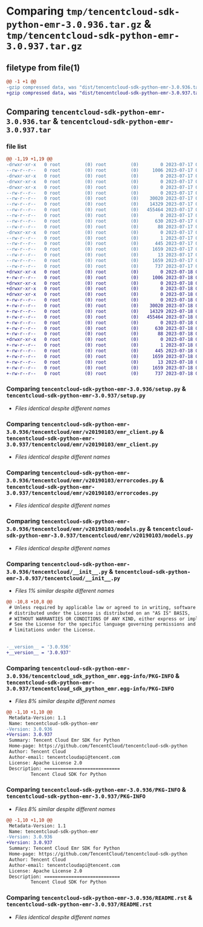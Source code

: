# Comparing `tmp/tencentcloud-sdk-python-emr-3.0.936.tar.gz` & `tmp/tencentcloud-sdk-python-emr-3.0.937.tar.gz`

## filetype from file(1)

```diff
@@ -1 +1 @@
-gzip compressed data, was "dist/tencentcloud-sdk-python-emr-3.0.936.tar", last modified: Mon Jul 17 00:24:37 2023, max compression
+gzip compressed data, was "dist/tencentcloud-sdk-python-emr-3.0.937.tar", last modified: Tue Jul 18 00:23:37 2023, max compression
```

## Comparing `tencentcloud-sdk-python-emr-3.0.936.tar` & `tencentcloud-sdk-python-emr-3.0.937.tar`

### file list

```diff
@@ -1,19 +1,19 @@
-drwxr-xr-x   0 root         (0) root         (0)        0 2023-07-17 00:24:37.000000 tencentcloud-sdk-python-emr-3.0.936/
--rw-r--r--   0 root         (0) root         (0)     1006 2023-07-17 00:24:37.000000 tencentcloud-sdk-python-emr-3.0.936/setup.py
-drwxr-xr-x   0 root         (0) root         (0)        0 2023-07-17 00:24:37.000000 tencentcloud-sdk-python-emr-3.0.936/tencentcloud/
-drwxr-xr-x   0 root         (0) root         (0)        0 2023-07-17 00:24:37.000000 tencentcloud-sdk-python-emr-3.0.936/tencentcloud/emr/
-drwxr-xr-x   0 root         (0) root         (0)        0 2023-07-17 00:24:37.000000 tencentcloud-sdk-python-emr-3.0.936/tencentcloud/emr/v20190103/
--rw-r--r--   0 root         (0) root         (0)        0 2023-07-17 00:24:37.000000 tencentcloud-sdk-python-emr-3.0.936/tencentcloud/emr/v20190103/__init__.py
--rw-r--r--   0 root         (0) root         (0)    30020 2023-07-17 00:24:37.000000 tencentcloud-sdk-python-emr-3.0.936/tencentcloud/emr/v20190103/emr_client.py
--rw-r--r--   0 root         (0) root         (0)    14329 2023-07-17 00:24:37.000000 tencentcloud-sdk-python-emr-3.0.936/tencentcloud/emr/v20190103/errorcodes.py
--rw-r--r--   0 root         (0) root         (0)   455464 2023-07-17 00:24:37.000000 tencentcloud-sdk-python-emr-3.0.936/tencentcloud/emr/v20190103/models.py
--rw-r--r--   0 root         (0) root         (0)        0 2023-07-17 00:24:37.000000 tencentcloud-sdk-python-emr-3.0.936/tencentcloud/emr/__init__.py
--rw-r--r--   0 root         (0) root         (0)      630 2023-07-17 00:24:37.000000 tencentcloud-sdk-python-emr-3.0.936/tencentcloud/__init__.py
--rw-r--r--   0 root         (0) root         (0)       88 2023-07-17 00:24:37.000000 tencentcloud-sdk-python-emr-3.0.936/setup.cfg
-drwxr-xr-x   0 root         (0) root         (0)        0 2023-07-17 00:24:37.000000 tencentcloud-sdk-python-emr-3.0.936/tencentcloud_sdk_python_emr.egg-info/
--rw-r--r--   0 root         (0) root         (0)        1 2023-07-17 00:24:37.000000 tencentcloud-sdk-python-emr-3.0.936/tencentcloud_sdk_python_emr.egg-info/dependency_links.txt
--rw-r--r--   0 root         (0) root         (0)      445 2023-07-17 00:24:37.000000 tencentcloud-sdk-python-emr-3.0.936/tencentcloud_sdk_python_emr.egg-info/SOURCES.txt
--rw-r--r--   0 root         (0) root         (0)     1659 2023-07-17 00:24:37.000000 tencentcloud-sdk-python-emr-3.0.936/tencentcloud_sdk_python_emr.egg-info/PKG-INFO
--rw-r--r--   0 root         (0) root         (0)       13 2023-07-17 00:24:37.000000 tencentcloud-sdk-python-emr-3.0.936/tencentcloud_sdk_python_emr.egg-info/top_level.txt
--rw-r--r--   0 root         (0) root         (0)     1659 2023-07-17 00:24:37.000000 tencentcloud-sdk-python-emr-3.0.936/PKG-INFO
--rw-r--r--   0 root         (0) root         (0)      737 2023-07-17 00:24:37.000000 tencentcloud-sdk-python-emr-3.0.936/README.rst
+drwxr-xr-x   0 root         (0) root         (0)        0 2023-07-18 00:23:37.000000 tencentcloud-sdk-python-emr-3.0.937/
+-rw-r--r--   0 root         (0) root         (0)     1006 2023-07-18 00:23:37.000000 tencentcloud-sdk-python-emr-3.0.937/setup.py
+drwxr-xr-x   0 root         (0) root         (0)        0 2023-07-18 00:23:37.000000 tencentcloud-sdk-python-emr-3.0.937/tencentcloud/
+drwxr-xr-x   0 root         (0) root         (0)        0 2023-07-18 00:23:37.000000 tencentcloud-sdk-python-emr-3.0.937/tencentcloud/emr/
+drwxr-xr-x   0 root         (0) root         (0)        0 2023-07-18 00:23:37.000000 tencentcloud-sdk-python-emr-3.0.937/tencentcloud/emr/v20190103/
+-rw-r--r--   0 root         (0) root         (0)        0 2023-07-18 00:23:37.000000 tencentcloud-sdk-python-emr-3.0.937/tencentcloud/emr/v20190103/__init__.py
+-rw-r--r--   0 root         (0) root         (0)    30020 2023-07-18 00:23:37.000000 tencentcloud-sdk-python-emr-3.0.937/tencentcloud/emr/v20190103/emr_client.py
+-rw-r--r--   0 root         (0) root         (0)    14329 2023-07-18 00:23:37.000000 tencentcloud-sdk-python-emr-3.0.937/tencentcloud/emr/v20190103/errorcodes.py
+-rw-r--r--   0 root         (0) root         (0)   455464 2023-07-18 00:23:37.000000 tencentcloud-sdk-python-emr-3.0.937/tencentcloud/emr/v20190103/models.py
+-rw-r--r--   0 root         (0) root         (0)        0 2023-07-18 00:23:37.000000 tencentcloud-sdk-python-emr-3.0.937/tencentcloud/emr/__init__.py
+-rw-r--r--   0 root         (0) root         (0)      630 2023-07-18 00:23:37.000000 tencentcloud-sdk-python-emr-3.0.937/tencentcloud/__init__.py
+-rw-r--r--   0 root         (0) root         (0)       88 2023-07-18 00:23:37.000000 tencentcloud-sdk-python-emr-3.0.937/setup.cfg
+drwxr-xr-x   0 root         (0) root         (0)        0 2023-07-18 00:23:37.000000 tencentcloud-sdk-python-emr-3.0.937/tencentcloud_sdk_python_emr.egg-info/
+-rw-r--r--   0 root         (0) root         (0)        1 2023-07-18 00:23:37.000000 tencentcloud-sdk-python-emr-3.0.937/tencentcloud_sdk_python_emr.egg-info/dependency_links.txt
+-rw-r--r--   0 root         (0) root         (0)      445 2023-07-18 00:23:37.000000 tencentcloud-sdk-python-emr-3.0.937/tencentcloud_sdk_python_emr.egg-info/SOURCES.txt
+-rw-r--r--   0 root         (0) root         (0)     1659 2023-07-18 00:23:37.000000 tencentcloud-sdk-python-emr-3.0.937/tencentcloud_sdk_python_emr.egg-info/PKG-INFO
+-rw-r--r--   0 root         (0) root         (0)       13 2023-07-18 00:23:37.000000 tencentcloud-sdk-python-emr-3.0.937/tencentcloud_sdk_python_emr.egg-info/top_level.txt
+-rw-r--r--   0 root         (0) root         (0)     1659 2023-07-18 00:23:37.000000 tencentcloud-sdk-python-emr-3.0.937/PKG-INFO
+-rw-r--r--   0 root         (0) root         (0)      737 2023-07-18 00:23:37.000000 tencentcloud-sdk-python-emr-3.0.937/README.rst
```

### Comparing `tencentcloud-sdk-python-emr-3.0.936/setup.py` & `tencentcloud-sdk-python-emr-3.0.937/setup.py`

 * *Files identical despite different names*

### Comparing `tencentcloud-sdk-python-emr-3.0.936/tencentcloud/emr/v20190103/emr_client.py` & `tencentcloud-sdk-python-emr-3.0.937/tencentcloud/emr/v20190103/emr_client.py`

 * *Files identical despite different names*

### Comparing `tencentcloud-sdk-python-emr-3.0.936/tencentcloud/emr/v20190103/errorcodes.py` & `tencentcloud-sdk-python-emr-3.0.937/tencentcloud/emr/v20190103/errorcodes.py`

 * *Files identical despite different names*

### Comparing `tencentcloud-sdk-python-emr-3.0.936/tencentcloud/emr/v20190103/models.py` & `tencentcloud-sdk-python-emr-3.0.937/tencentcloud/emr/v20190103/models.py`

 * *Files identical despite different names*

### Comparing `tencentcloud-sdk-python-emr-3.0.936/tencentcloud/__init__.py` & `tencentcloud-sdk-python-emr-3.0.937/tencentcloud/__init__.py`

 * *Files 1% similar despite different names*

```diff
@@ -10,8 +10,8 @@
 # Unless required by applicable law or agreed to in writing, software
 # distributed under the License is distributed on an "AS IS" BASIS,
 # WITHOUT WARRANTIES OR CONDITIONS OF ANY KIND, either express or implied.
 # See the License for the specific language governing permissions and
 # limitations under the License.
 
 
-__version__ = '3.0.936'
+__version__ = '3.0.937'
```

### Comparing `tencentcloud-sdk-python-emr-3.0.936/tencentcloud_sdk_python_emr.egg-info/PKG-INFO` & `tencentcloud-sdk-python-emr-3.0.937/tencentcloud_sdk_python_emr.egg-info/PKG-INFO`

 * *Files 8% similar despite different names*

```diff
@@ -1,10 +1,10 @@
 Metadata-Version: 1.1
 Name: tencentcloud-sdk-python-emr
-Version: 3.0.936
+Version: 3.0.937
 Summary: Tencent Cloud Emr SDK for Python
 Home-page: https://github.com/TencentCloud/tencentcloud-sdk-python
 Author: Tencent Cloud
 Author-email: tencentcloudapi@tencent.com
 License: Apache License 2.0
 Description: ============================
         Tencent Cloud SDK for Python
```

### Comparing `tencentcloud-sdk-python-emr-3.0.936/PKG-INFO` & `tencentcloud-sdk-python-emr-3.0.937/PKG-INFO`

 * *Files 8% similar despite different names*

```diff
@@ -1,10 +1,10 @@
 Metadata-Version: 1.1
 Name: tencentcloud-sdk-python-emr
-Version: 3.0.936
+Version: 3.0.937
 Summary: Tencent Cloud Emr SDK for Python
 Home-page: https://github.com/TencentCloud/tencentcloud-sdk-python
 Author: Tencent Cloud
 Author-email: tencentcloudapi@tencent.com
 License: Apache License 2.0
 Description: ============================
         Tencent Cloud SDK for Python
```

### Comparing `tencentcloud-sdk-python-emr-3.0.936/README.rst` & `tencentcloud-sdk-python-emr-3.0.937/README.rst`

 * *Files identical despite different names*

